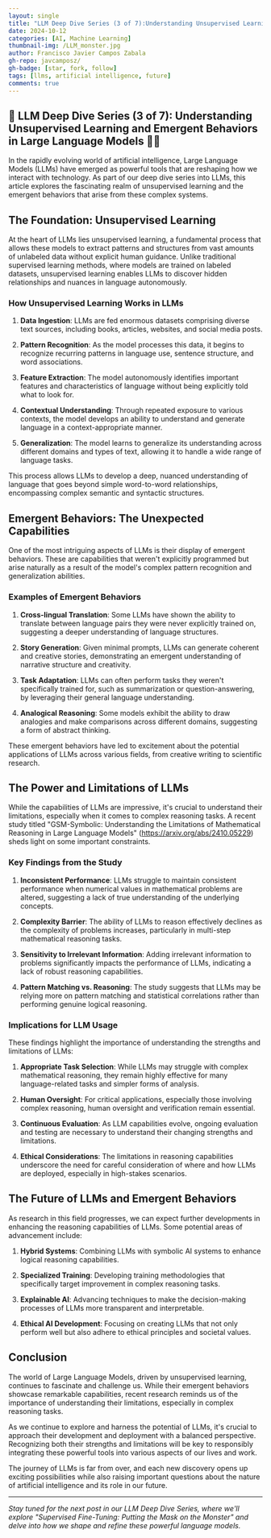 ```yaml
---
layout: single
title: "LLM Deep Dive Series (3 of 7):Understanding Unsupervised Learning and Emergent Behaviors in Large Language Models"
date: 2024-10-12
categories: [AI, Machine Learning]
thumbnail-img: /LLM_monster.jpg
author: Francisco Javier Campos Zabala
gh-repo: javcamposz/
gh-badge: [star, fork, follow]
tags: [llms, artificial intelligence, future]
comments: true
---
```


## 🚨 LLM Deep Dive Series (3 of 7): Understanding Unsupervised Learning and Emergent Behaviors in Large Language Models 🧠🤖

In the rapidly evolving world of artificial intelligence, Large Language Models (LLMs) have emerged as powerful tools that are reshaping how we interact with technology. As part of our deep dive series into LLMs, this article explores the fascinating realm of unsupervised learning and the emergent behaviors that arise from these complex systems.

## The Foundation: Unsupervised Learning

At the heart of LLMs lies unsupervised learning, a fundamental process that allows these models to extract patterns and structures from vast amounts of unlabeled data without explicit human guidance. Unlike traditional supervised learning methods, where models are trained on labeled datasets, unsupervised learning enables LLMs to discover hidden relationships and nuances in language autonomously.

### How Unsupervised Learning Works in LLMs

1. **Data Ingestion**: LLMs are fed enormous datasets comprising diverse text sources, including books, articles, websites, and social media posts.

2. **Pattern Recognition**: As the model processes this data, it begins to recognize recurring patterns in language use, sentence structure, and word associations.

3. **Feature Extraction**: The model autonomously identifies important features and characteristics of language without being explicitly told what to look for.

4. **Contextual Understanding**: Through repeated exposure to various contexts, the model develops an ability to understand and generate language in a context-appropriate manner.

5. **Generalization**: The model learns to generalize its understanding across different domains and types of text, allowing it to handle a wide range of language tasks.

This process allows LLMs to develop a deep, nuanced understanding of language that goes beyond simple word-to-word relationships, encompassing complex semantic and syntactic structures.

## Emergent Behaviors: The Unexpected Capabilities

One of the most intriguing aspects of LLMs is their display of emergent behaviors. These are capabilities that weren't explicitly programmed but arise naturally as a result of the model's complex pattern recognition and generalization abilities.

### Examples of Emergent Behaviors

1. **Cross-lingual Translation**: Some LLMs have shown the ability to translate between language pairs they were never explicitly trained on, suggesting a deeper understanding of language structures.

2. **Story Generation**: Given minimal prompts, LLMs can generate coherent and creative stories, demonstrating an emergent understanding of narrative structure and creativity.

3. **Task Adaptation**: LLMs can often perform tasks they weren't specifically trained for, such as summarization or question-answering, by leveraging their general language understanding.

4. **Analogical Reasoning**: Some models exhibit the ability to draw analogies and make comparisons across different domains, suggesting a form of abstract thinking.

These emergent behaviors have led to excitement about the potential applications of LLMs across various fields, from creative writing to scientific research.

## The Power and Limitations of LLMs

While the capabilities of LLMs are impressive, it's crucial to understand their limitations, especially when it comes to complex reasoning tasks. A recent study titled "GSM-Symbolic: Understanding the Limitations of Mathematical Reasoning in Large Language Models" (https://arxiv.org/abs/2410.05229) sheds light on some important constraints.

### Key Findings from the Study

1. **Inconsistent Performance**: LLMs struggle to maintain consistent performance when numerical values in mathematical problems are altered, suggesting a lack of true understanding of the underlying concepts.

2. **Complexity Barrier**: The ability of LLMs to reason effectively declines as the complexity of problems increases, particularly in multi-step mathematical reasoning tasks.

3. **Sensitivity to Irrelevant Information**: Adding irrelevant information to problems significantly impacts the performance of LLMs, indicating a lack of robust reasoning capabilities.

4. **Pattern Matching vs. Reasoning**: The study suggests that LLMs may be relying more on pattern matching and statistical correlations rather than performing genuine logical reasoning.

### Implications for LLM Usage

These findings highlight the importance of understanding the strengths and limitations of LLMs:

1. **Appropriate Task Selection**: While LLMs may struggle with complex mathematical reasoning, they remain highly effective for many language-related tasks and simpler forms of analysis.

2. **Human Oversight**: For critical applications, especially those involving complex reasoning, human oversight and verification remain essential.

3. **Continuous Evaluation**: As LLM capabilities evolve, ongoing evaluation and testing are necessary to understand their changing strengths and limitations.

4. **Ethical Considerations**: The limitations in reasoning capabilities underscore the need for careful consideration of where and how LLMs are deployed, especially in high-stakes scenarios.

## The Future of LLMs and Emergent Behaviors

As research in this field progresses, we can expect further developments in enhancing the reasoning capabilities of LLMs. Some potential areas of advancement include:

1. **Hybrid Systems**: Combining LLMs with symbolic AI systems to enhance logical reasoning capabilities.

2. **Specialized Training**: Developing training methodologies that specifically target improvement in complex reasoning tasks.

3. **Explainable AI**: Advancing techniques to make the decision-making processes of LLMs more transparent and interpretable.

4. **Ethical AI Development**: Focusing on creating LLMs that not only perform well but also adhere to ethical principles and societal values.

## Conclusion

The world of Large Language Models, driven by unsupervised learning, continues to fascinate and challenge us. While their emergent behaviors showcase remarkable capabilities, recent research reminds us of the importance of understanding their limitations, especially in complex reasoning tasks.

As we continue to explore and harness the potential of LLMs, it's crucial to approach their development and deployment with a balanced perspective. Recognizing both their strengths and limitations will be key to responsibly integrating these powerful tools into various aspects of our lives and work.

The journey of LLMs is far from over, and each new discovery opens up exciting possibilities while also raising important questions about the nature of artificial intelligence and its role in our future.

---

*Stay tuned for the next post in our LLM Deep Dive Series, where we'll explore "Supervised Fine-Tuning: Putting the Mask on the Monster" and delve into how we shape and refine these powerful language models.*

